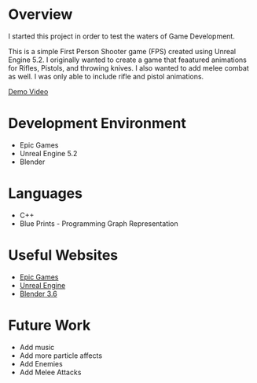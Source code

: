 # Overview

I started this project in order to test the waters of Game Development.

This is a simple First Person Shooter game (FPS) created using Unreal Engine 5.2. I originally wanted to create a game that feaatured animations for Rifles, Pistols, and throwing knives. I also wanted to add melee combat as well. I was only able to include rifle and pistol animations.


[Demo Video](https://youtu.be/hOdl-kJ-fbw)

# Development Environment

* Epic Games
* Unreal Engine 5.2
* Blender

# Languages

* C++
* Blue Prints - Programming Graph Representation

# Useful Websites

* [Epic Games](https://store.epicgames.com/en-US/)
* [Unreal Engine](https://www.unrealengine.com/en-US)
* [Blender 3.6](https://www.blender.org/)

# Future Work

* Add music
* Add more particle affects
* Add Enemies
* Add Melee Attacks
